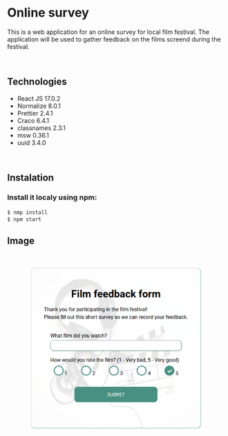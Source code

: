 # Online survey

This is a web application for an online survey for local film festival. The application will be used to gather feedback on the films screend during the festival.

<br>

## Technologies

- React JS 17.0.2
- Normalize 8.0.1
- Prettier 2.4.1
- Craco 6.4.1
- classnames 2.3.1
- msw 0.36.1
- uuid 3.4.0

<br>

## Instalation

### Install it localy using npm:

```
$ nmp install
$ npm start
```

## Image

<br>
<p align="center">
<img src="./gitHub-img/Login.png" width="400" height="auto" >
</p>
